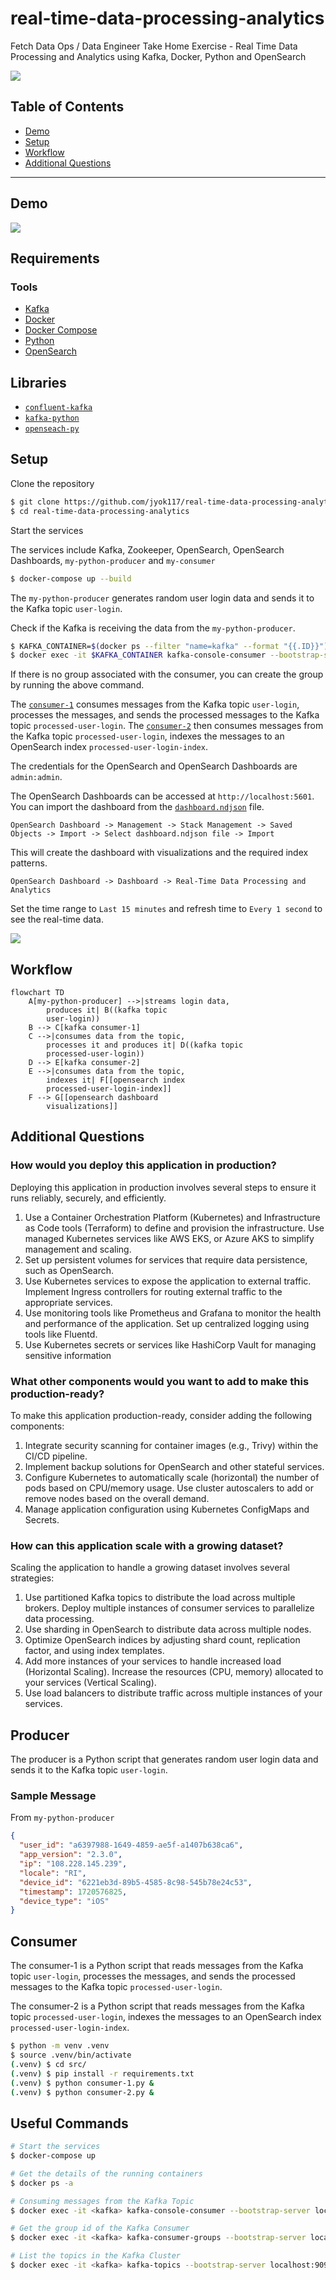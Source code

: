 # real-time-data-processing-analytics

Fetch Data Ops / Data Engineer Take Home Exercise - Real Time Data Processing and Analytics using Kafka, Docker, Python and OpenSearch

![](./assets/tools.png)

## Table of Contents

- [Demo](#demo)
- [Setup](#setup)
- [Workflow](#workflow)
- [Additional Questions](#additional-questions)

---

## Demo

![](https://github.com/jyok117/real-time-data-processing-analytics/blob/main/assets/analytics-demo.gif)

## Requirements

### Tools

- [Kafka](https://www.confluent.io/)
- [Docker](https://www.docker.com/)
- [Docker Compose](https://docs.docker.com/compose/)
- [Python](https://www.python.org/)
- [OpenSearch](https://opensearch.org/)

## Libraries

- [`confluent-kafka`](https://pypi.org/project/confluent-kafka/)
- [`kafka-python`](https://pypi.org/project/kafka-python/)
- [`openseach-py`](https://pypi.org/project/opensearch-py/)

## Setup

Clone the repository

```bash
$ git clone https://github.com/jyok117/real-time-data-processing-analytics
$ cd real-time-data-processing-analytics
```

Start the services

The services include Kafka, Zookeeper, OpenSearch, OpenSearch Dashboards, `my-python-producer` and `my-consumer`

```bash
$ docker-compose up --build
```

The `my-python-producer` generates random user login data and sends it to the Kafka topic `user-login`.

Check if the Kafka is receiving the data from the `my-python-producer`.

```bash
$ KAFKA_CONTAINER=$(docker ps --filter "name=kafka" --format "{{.ID}}")
$ docker exec -it $KAFKA_CONTAINER kafka-console-consumer --bootstrap-server localhost:9092 --topic user-login --group my-app
```

If there is no group associated with the consumer, you can create the group by running the above command.

The [`consumer-1`](./src/consumer-1.py) consumes messages from the Kafka topic `user-login`, processes the messages, and sends the processed messages to the Kafka topic `processed-user-login`. The [`consumer-2`](./src/consumer-2.py) then consumes messages from the Kafka topic `processed-user-login`, indexes the messages to an OpenSearch index `processed-user-login-index`.

The credentials for the OpenSearch and OpenSearch Dashboards are `admin:admin`.

The OpenSearch Dashboards can be accessed at `http://localhost:5601`. You can import the dashboard from the [`dashboard.ndjson`](./assets/dashboard.ndjson) file.

```
OpenSearch Dashboard -> Management -> Stack Management -> Saved Objects -> Import -> Select dashboard.ndjson file -> Import
```

This will create the dashboard with visualizations and the required index patterns.

```
OpenSearch Dashboard -> Dashboard -> Real-Time Data Processing and Analytics
```

Set the time range to `Last 15 minutes` and refresh time to `Every 1 second` to see the real-time data.

![](./assets/timer.png)

## Workflow

```mermaid
flowchart TD
    A[my-python-producer] -->|streams login data,
        produces it| B((kafka topic
        user-login))
    B --> C[kafka consumer-1]
    C -->|consumes data from the topic,
        processes it and produces it| D((kafka topic
        processed-user-login))
    D --> E[kafka consumer-2]
    E -->|consumes data from the topic,
        indexes it| F[[opensearch index
        processed-user-login-index]]
    F --> G[[opensearch dashboard
        visualizations]]
```

## Additional Questions

### How would you deploy this application in production?

Deploying this application in production involves several steps to ensure it runs reliably, securely, and efficiently.

1. Use a Container Orchestration Platform (Kubernetes) and Infrastructure as Code tools (Terraform) to define and provision the infrastructure. Use managed Kubernetes services like AWS EKS, or Azure AKS to simplify management and scaling.
2. Set up persistent volumes for services that require data persistence, such as OpenSearch.
3. Use Kubernetes services to expose the application to external traffic. Implement Ingress controllers for routing external traffic to the appropriate services.
4. Use monitoring tools like Prometheus and Grafana to monitor the health and performance of the application. Set up centralized logging using tools like Fluentd.
5. Use Kubernetes secrets or services like HashiCorp Vault for managing sensitive information

### What other components would you want to add to make this production-ready?

To make this application production-ready, consider adding the following components:

1. Integrate security scanning for container images (e.g., Trivy) within the CI/CD pipeline.
2. Implement backup solutions for OpenSearch and other stateful services.
3. Configure Kubernetes to automatically scale (horizontal) the number of pods based on CPU/memory usage. Use cluster autoscalers to add or remove nodes based on the overall demand.
4. Manage application configuration using Kubernetes ConfigMaps and Secrets.

### How can this application scale with a growing dataset?

Scaling the application to handle a growing dataset involves several strategies:

1. Use partitioned Kafka topics to distribute the load across multiple brokers. Deploy multiple instances of consumer services to parallelize data processing.
2. Use sharding in OpenSearch to distribute data across multiple nodes.
3. Optimize OpenSearch indices by adjusting shard count, replication factor, and using index templates.
4. Add more instances of your services to handle increased load (Horizontal Scaling). Increase the resources (CPU, memory) allocated to your services (Vertical Scaling).
5. Use load balancers to distribute traffic across multiple instances of your services.

## Producer

The producer is a Python script that generates random user login data and sends it to the Kafka topic `user-login`.

### Sample Message

From `my-python-producer`

```json
{
  "user_id": "a6397988-1649-4859-ae5f-a1407b638ca6",
  "app_version": "2.3.0",
  "ip": "108.228.145.239",
  "locale": "RI",
  "device_id": "6221eb3d-89b5-4585-8c98-545b78e24c53",
  "timestamp": 1720576825,
  "device_type": "iOS"
}
```

## Consumer

The consumer-1 is a Python script that reads messages from the Kafka topic `user-login`, processes the messages, and sends the processed messages to the Kafka topic `processed-user-login`.

The consumer-2 is a Python script that reads messages from the Kafka topic `processed-user-login`, indexes the messages to an OpenSearch index `processed-user-login-index`.

```bash
$ python -m venv .venv
$ source .venv/bin/activate
(.venv) $ cd src/
(.venv) $ pip install -r requirements.txt
(.venv) $ python consumer-1.py &
(.venv) $ python consumer-2.py &
```

## Useful Commands

```bash
# Start the services
$ docker-compose up

# Get the details of the running containers
$ docker ps -a

# Consuming messages from the Kafka Topic
$ docker exec -it <kafka> kafka-console-consumer --bootstrap-server localhost:9092 --topic user-login --group my-app

# Get the group id of the Kafka Consumer
$ docker exec -it <kafka> kafka-consumer-groups --bootstrap-server localhost:9092 --list

# List the topics in the Kafka Cluster
$ docker exec -it <kafka> kafka-topics --bootstrap-server localhost:9092 --list
```
